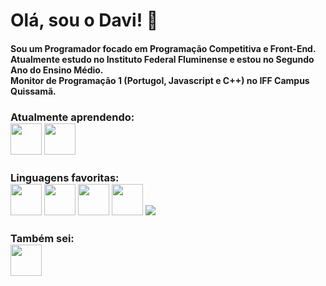 <h1>Olá, sou o Davi! 👋</h1>
<h4>Sou um Programador focado em Programação Competitiva e Front-End. <br> Atualmente estudo no Instituto Federal Fluminense e estou no Segundo Ano do Ensino Médio. <br> Monitor de Programação 1 (Portugol, Javascript e C++) no IFF Campus Quissamã.</h4>
<h3>Atualmente aprendendo: <br> <img src="https://upload.wikimedia.org/wikipedia/commons/thumb/1/18/C_Programming_Language.svg/1200px-C_Programming_Language.svg.png" height="50px"> <img src="https://img.icons8.com/color/512/python.png" height="50px"></h3>
<h3>Linguagens favoritas: <br> <img src="https://upload.wikimedia.org/wikipedia/commons/thumb/1/18/ISO_C%2B%2B_Logo.svg/1822px-ISO_C%2B%2B_Logo.svg.png" height="50px"> <img src="https://upload.wikimedia.org/wikipedia/commons/thumb/9/99/Unofficial_JavaScript_logo_2.svg/1200px-Unofficial_JavaScript_logo_2.svg.png" height="50px" > <img src="https://upload.wikimedia.org/wikipedia/commons/thumb/6/61/HTML5_logo_and_wordmark.svg/512px-HTML5_logo_and_wordmark.svg.png" height="50px"> <img src="https://upload.wikimedia.org/wikipedia/commons/thumb/a/ab/Official_CSS_Logo.svg/1200px-Official_CSS_Logo.svg.png" height="50px"> <img src="https://upload.wikimedia.org/wikipedia/commons/thumb/f/f5/Typescript.svg/1200px-Typescript.svg.png"></h3>
<h3>Também sei: <br> <img src="https://univali-lite.github.io/Portugol-Studio/assets/img/logo.png" height="50px"></h3>

